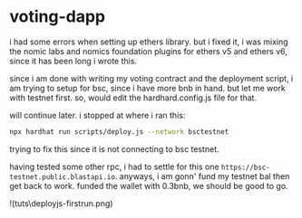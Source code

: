 # voting-dapp

i had some errors when setting up ethers library. but i fixed it, i was mixing the nomic labs and nomics foundation plugins for ethers v5 and ethers v6, since it has been long i wrote this.

since i am done with writing my voting contract and the deployment script, i am trying to setup for bsc, since i have more bnb in hand. but let me work with testnet first. so, would edit the hardhard.config.js file for that.

will continue later. i stopped at where i ran this:
```bash
npx hardhat run scripts/deploy.js --network bsctestnet
```
trying to fix this since it is not connecting to bsc testnet.

having tested some other rpc, i had to settle for this one `https://bsc-testnet.public.blastapi.io`. anyways, i am gonn' fund my testnet bal then get back to work. funded the wallet with 0.3bnb, we should be good to go.

!(tuts\deployjs-firstrun.png)